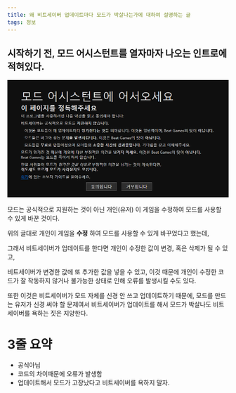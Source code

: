 ```yaml
---
title: 왜 비트세이버 업데이트마다 모드가 박살나는가에 대하여 설명하는 글
tags: 정보
---
```


## 시작하기 전, 모드 어시스턴트를 열자마자 나오는 인트로에 적혀있다.
![](/img/information/modcrash1.png)

모드는 공식적으로 지원하는 것이 아닌 개인(유저) 이 게임을 수정하여 모드를 사용할 수 있게 바꾼 것이다.

위의 글대로 개인이 게임을 **수정** 하여 모드를 사용할 수 있게 바꾸었다고 했는데,

그래서 비트세이버가 업데이트를 한다면 개인이 수정한 값이 변경, 혹은 삭제가 될 수 있고,


비트세이버가 변경한 값에 또 추가한 값을 넣을 수 있고, 이것 때문에 개인이 수정한 코드가 잘 작동하지 않거나 불가능한 상태로 인해 오류를 발생시킬 수도 있다.

또한 이것은 비트세이버가 모드 자체를 신경 안 쓰고 업데이트하기 때문에, 모드를 만드는 유저가 신경 써야 할 문제여서 비트세이버가 업데이트를 해서 모드가 박살나도 비트 세이버를 욕하는 짓은 지양한다.


# 3줄 요약

- 공식아님
- 코드의 차이때문에 오류가 발생함
- 업데이트해서 모드가 고장났다고 비트세이버를 욕하지 말자.